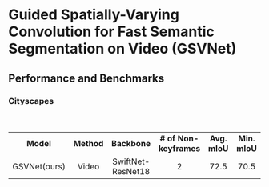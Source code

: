 # Guided Spatially-Varying Convolution for Fast Semantic Segmentation on Video (GSVNet)

## Performance and Benchmarks

### Cityscapes
<table>
  <tr>
    <td style="text-align:center"><b>Model</b></td>
    <td style="text-align:center"><b>Method</b></td>
    <td style="text-align:center"><b>Backbone</b></td>
    <td style="text-align:center"><b># of Non-keyframes</b></td>
    <td style="text-align:center"><b>Avg. mIoU</b></td>
    <td style="text-align:center"><b>Min. mIoU</b></td>
    <td style="text-align:center"><b>FPS</b></td>
  </tr>
　<tr>
    <td style="text-align:center">GSVNet(ours)</td>
    <td style="text-align:center">Video</td>
    <td style="text-align:center">SwiftNet-ResNet18</td>
    <td style="text-align:center">2</td>
    <td style="text-align:center">72.5</td>
    <td style="text-align:center">70.5</td>
    <td style="text-align:center">125</td>
  </tr>
</table>
